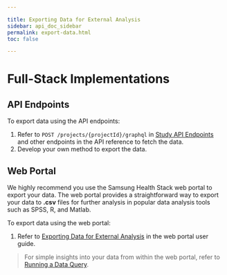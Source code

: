 ```yaml
---

title: Exporting Data for External Analysis
sidebar: api_doc_sidebar
permalink: export-data.html
toc: false

---
```



# Full-Stack Implementations

## API Endpoints

To export data using the API endpoints:

1. Refer to `POST /projects/{projectId}/graphql` in [Study API Endpoints](../../api-reference/study-api-endpoints.md) and other endpoints in the API reference to fetch the data.
2. Develop your own method to export the data.

## Web Portal

We highly recommend you use the Samsung Health Stack web portal to export your data. The web portal provides a straightforward way to export your data to **.csv** files for further analysis in popular data analysis tools such as SPSS, R, and Matlab. 

To export data using the web portal:

1. Refer to [Exporting Data for External Analysis](../../portal-guide/results-analysis/exporting-data.md) in the web portal user guide.

> For simple insights into your data from within the web portal, refer to [Running a Data Query](../../portal-guide/results-analysis/running-a-query.md).
